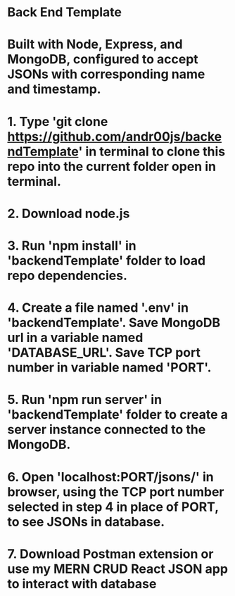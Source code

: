 # Back End Template
# Built with Node, Express, and MongoDB, configured to accept JSONs with corresponding name and timestamp.
# 1. Type 'git clone https://github.com/andr00js/backendTemplate' in terminal to clone this repo into the current folder open in terminal.
# 2. Download node.js
# 3. Run 'npm install' in 'backendTemplate' folder to load repo dependencies.
# 4. Create a file named '.env' in 'backendTemplate'. Save MongoDB url in a variable named 'DATABASE_URL'. Save TCP port number in variable named 'PORT'.
# 5. Run 'npm run server' in 'backendTemplate' folder to create a server instance connected to the MongoDB.
# 6. Open 'localhost:PORT/jsons/' in browser, using the TCP port number selected in step 4 in place of PORT, to see JSONs in database.
# 7. Download Postman extension or use my MERN CRUD React JSON app to interact with database